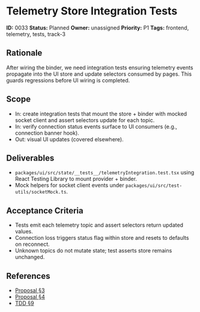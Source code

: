 # Telemetry Store Integration Tests

**ID:** 0033
**Status:** Planned
**Owner:** unassigned
**Priority:** P1
**Tags:** frontend, telemetry, tests, track-3

## Rationale
After wiring the binder, we need integration tests ensuring telemetry events propagate into the UI store and update selectors consumed by pages. This guards regressions before UI wiring is completed.

## Scope
- In: create integration tests that mount the store + binder with mocked socket client and assert selectors update for each topic.
- In: verify connection status events surface to UI consumers (e.g., connection banner hook).
- Out: visual UI updates (covered elsewhere).

## Deliverables
- `packages/ui/src/state/__tests__/telemetryIntegration.test.tsx` using React Testing Library to mount provider + binder.
- Mock helpers for socket client events under `packages/ui/src/test-utils/socketMock.ts`.

## Acceptance Criteria
- Tests emit each telemetry topic and assert selectors return updated values.
- Connection loss triggers status flag within store and resets to defaults on reconnect.
- Unknown topics do not mutate state; test asserts store remains unchanged.

## References
- [Proposal §3](../../proposals/20251009-mini_frontend.md#3-architectural-contracts)
- [Proposal §4](../../proposals/20251009-mini_frontend.md#4-ui-surfaces-data-flows)
- [TDD §9](../../TDD.md#9-integration-testing-guidelines)
